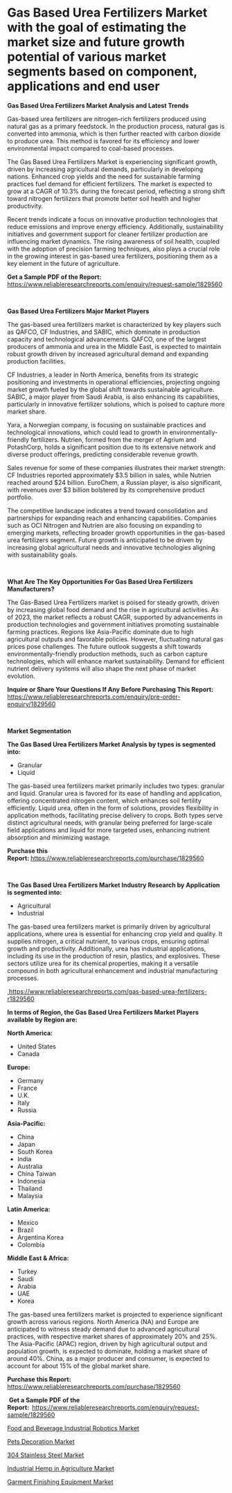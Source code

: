 <p><h1>Gas Based Urea Fertilizers Market with the goal of estimating the market size and future growth potential of various market segments based on component, applications and end user</h1></p><p><strong>Gas Based Urea Fertilizers Market Analysis and Latest Trends</strong></p>
<p><p>Gas-based urea fertilizers are nitrogen-rich fertilizers produced using natural gas as a primary feedstock. In the production process, natural gas is converted into ammonia, which is then further reacted with carbon dioxide to produce urea. This method is favored for its efficiency and lower environmental impact compared to coal-based processes.</p><p>The Gas Based Urea Fertilizers Market is experiencing significant growth, driven by increasing agricultural demands, particularly in developing nations. Enhanced crop yields and the need for sustainable farming practices fuel demand for efficient fertilizers. The market is expected to grow at a CAGR of 10.3% during the forecast period, reflecting a strong shift toward nitrogen fertilizers that promote better soil health and higher productivity.</p><p>Recent trends indicate a focus on innovative production technologies that reduce emissions and improve energy efficiency. Additionally, sustainability initiatives and government support for cleaner fertilizer production are influencing market dynamics. The rising awareness of soil health, coupled with the adoption of precision farming techniques, also plays a crucial role in the growing interest in gas-based urea fertilizers, positioning them as a key element in the future of agriculture.</p></p>
<p><strong>Get a Sample PDF of the Report:&nbsp;</strong> <a href="https://www.reliableresearchreports.com/enquiry/request-sample/1829560?utm_campaign=12&utm_medium=2&utm_source=Github&utm_content=ia&utm_term=01112024&utm_id=gas-based-urea-fertilizers">https://www.reliableresearchreports.com/enquiry/request-sample/1829560</a></p>
<p>&nbsp;</p>
<p><strong>Gas Based Urea Fertilizers Major Market Players</strong></p>
<p><p>The gas-based urea fertilizers market is characterized by key players such as QAFCO, CF Industries, and SABIC, which dominate in production capacity and technological advancements. QAFCO, one of the largest producers of ammonia and urea in the Middle East, is expected to maintain robust growth driven by increased agricultural demand and expanding production facilities. </p><p>CF Industries, a leader in North America, benefits from its strategic positioning and investments in operational efficiencies, projecting ongoing market growth fueled by the global shift towards sustainable agriculture. SABIC, a major player from Saudi Arabia, is also enhancing its capabilities, particularly in innovative fertilizer solutions, which is poised to capture more market share.</p><p>Yara, a Norwegian company, is focusing on sustainable practices and technological innovations, which could lead to growth in environmentally-friendly fertilizers. Nutrien, formed from the merger of Agrium and PotashCorp, holds a significant position due to its extensive network and diverse product offerings, predicting considerable revenue growth.</p><p>Sales revenue for some of these companies illustrates their market strength: CF Industries reported approximately $3.5 billion in sales, while Nutrien reached around $24 billion. EuroChem, a Russian player, is also significant, with revenues over $3 billion bolstered by its comprehensive product portfolio.</p><p>The competitive landscape indicates a trend toward consolidation and partnerships for expanding reach and enhancing capabilities. Companies such as OCI Nitrogen and Nutrien are also focusing on expanding to emerging markets, reflecting broader growth opportunities in the gas-based urea fertilizers segment. Future growth is anticipated to be driven by increasing global agricultural needs and innovative technologies aligning with sustainability goals.</p></p>
<p>&nbsp;</p>
<p><strong>What Are The Key Opportunities For Gas Based Urea Fertilizers Manufacturers?</strong></p>
<p><p>The Gas-Based Urea Fertilizers market is poised for steady growth, driven by increasing global food demand and the rise in agricultural activities. As of 2023, the market reflects a robust CAGR, supported by advancements in production technologies and government initiatives promoting sustainable farming practices. Regions like Asia-Pacific dominate due to high agricultural outputs and favorable policies. However, fluctuating natural gas prices pose challenges. The future outlook suggests a shift towards environmentally-friendly production methods, such as carbon capture technologies, which will enhance market sustainability. Demand for efficient nutrient delivery systems will also shape the next phase of market evolution.</p></p>
<p><strong>Inquire or Share Your Questions If Any Before Purchasing This Report:</strong> <a href="https://www.reliableresearchreports.com/enquiry/pre-order-enquiry/1829560?utm_campaign=12&utm_medium=2&utm_source=Github&utm_content=ia&utm_term=01112024&utm_id=gas-based-urea-fertilizers">https://www.reliableresearchreports.com/enquiry/pre-order-enquiry/1829560</a></p>
<p>&nbsp;</p>
<p><strong>Market Segmentation</strong></p>
<p><strong>The Gas Based Urea Fertilizers Market Analysis by types is segmented into:</strong></p>
<p><ul><li>Granular</li><li>Liquid</li></ul></p>
<p><p>The gas-based urea fertilizers market primarily includes two types: granular and liquid. Granular urea is favored for its ease of handling and application, offering concentrated nitrogen content, which enhances soil fertility efficiently. Liquid urea, often in the form of solutions, provides flexibility in application methods, facilitating precise delivery to crops. Both types serve distinct agricultural needs, with granular being preferred for large-scale field applications and liquid for more targeted uses, enhancing nutrient absorption and minimizing wastage.</p></p>
<p><strong>Purchase this Report:&nbsp;</strong><a href="https://www.reliableresearchreports.com/purchase/1829560?utm_campaign=12&utm_medium=2&utm_source=Github&utm_content=ia&utm_term=01112024&utm_id=gas-based-urea-fertilizers">https://www.reliableresearchreports.com/purchase/1829560</a></p>
<p>&nbsp;</p>
<p><strong>The Gas Based Urea Fertilizers Market Industry Research by Application is segmented into:</strong></p>
<p><ul><li>Agricultural</li><li>Industrial</li></ul></p>
<p><p>The gas-based urea fertilizers market is primarily driven by agricultural applications, where urea is essential for enhancing crop yield and quality. It supplies nitrogen, a critical nutrient, to various crops, ensuring optimal growth and productivity. Additionally, urea has industrial applications, including its use in the production of resin, plastics, and explosives. These sectors utilize urea for its chemical properties, making it a versatile compound in both agricultural enhancement and industrial manufacturing processes.</p></p>
<p><a href="https://www.reliableresearchreports.com/gas-based-urea-fertilizers-r1829560?utm_campaign=12&utm_medium=2&utm_source=Github&utm_content=ia&utm_term=01112024&utm_id=gas-based-urea-fertilizers">&nbsp;https://www.reliableresearchreports.com/gas-based-urea-fertilizers-r1829560</a></p>
<p><strong>In terms of Region, the Gas Based Urea Fertilizers Market Players available by Region are:</strong></p>
<p>
    <p> <strong> North America: </strong>
        <ul>
            <li>United States</li>
            <li>Canada</li>
        </ul>
        </p> 
    <p> <strong> Europe: </strong>
        <ul>
            <li>Germany</li>
            <li>France</li>
            <li>U.K.</li>
            <li>Italy</li>
            <li>Russia</li>
        </ul>
        </p> 
    <p> <strong> Asia-Pacific: </strong>
        <ul>
            <li>China</li>
            <li>Japan</li>
            <li>South Korea</li>
            <li>India</li>
            <li>Australia</li>
            <li>China Taiwan</li>
            <li>Indonesia</li>
            <li>Thailand</li>
            <li>Malaysia</li>
        </ul>
        </p> 
    <p> <strong> Latin America: </strong>
        <ul>
            <li>Mexico</li>
            <li>Brazil</li>
            <li>Argentina Korea</li>
            <li>Colombia</li>
        </ul>
        </p> 
    <p> <strong> Middle East & Africa: </strong>
        <ul>
            <li>Turkey</li>
            <li>Saudi</li>
            <li>Arabia</li>
            <li>UAE</li>
            <li>Korea</li>
        </ul>
    </p>
    </p>
<p><p>The gas-based urea fertilizers market is projected to experience significant growth across various regions. North America (NA) and Europe are anticipated to witness steady demand due to advanced agricultural practices, with respective market shares of approximately 20% and 25%. The Asia-Pacific (APAC) region, driven by high agricultural output and population growth, is expected to dominate, holding a market share of around 40%. China, as a major producer and consumer, is expected to account for about 15% of the global market share.</p></p>
<p><strong>Purchase this Report: </strong><a href="https://www.reliableresearchreports.com/purchase/1829560?utm_campaign=12&utm_medium=2&utm_source=Github&utm_content=ia&utm_term=01112024&utm_id=gas-based-urea-fertilizers">https://www.reliableresearchreports.com/purchase/1829560</a></p>
<p>&nbsp;<strong>Get a Sample PDF of the Report:&nbsp;&nbsp;</strong><a href="https://www.reliableresearchreports.com/enquiry/request-sample/1829560?utm_campaign=12&utm_medium=2&utm_source=Github&utm_content=ia&utm_term=01112024&utm_id=gas-based-urea-fertilizers">https://www.reliableresearchreports.com/enquiry/request-sample/1829560</a></p>
<p><strong></strong></p>
<p><p><a href="https://issuu.com/reportprime-2/docs/food-and-beverage-industrial-roboti_42a2a51ea12f9d?utm_campaign=12&utm_medium=2&utm_source=Github&utm_content=ia&utm_term=01112024&utm_id=gas-based-urea-fertilizers">Food and Beverage Industrial Robotics Market</a></p><p><a href="https://www.linkedin.com/pulse/pets-decoration-market-evolution-global-trends-regional-dynamics-75tqe?utm_campaign=12&utm_medium=2&utm_source=Github&utm_content=ia&utm_term=01112024&utm_id=gas-based-urea-fertilizers">Pets Decoration Market</a></p><p><a href="https://medium.com/@marcindrlozee4/the-304-stainless-steel-market-is-experiencing-higher-than-anticipated-demand-compared-to-6b7e26cbdb09?utm_campaign=12&utm_medium=2&utm_source=Github&utm_content=ia&utm_term=01112024&utm_id=gas-based-urea-fertilizers">304 Stainless Steel Market</a></p><p><a href="https://github.com/GenaGaines34/Market-Research-Report-List-1/blob/main/industrial-hemp-in-agriculture-market.md?utm_campaign=12&utm_medium=2&utm_source=Github&utm_content=ia&utm_term=01112024&utm_id=gas-based-urea-fertilizers">Industrial Hemp in Agriculture Market</a></p><p><a href="https://medium.com/@orpinfbtimus3/this-report-aims-to-provide-a-comprehensive-presentation-of-the-global-market-for-garment-finishing-25a1a9d08d6e?utm_campaign=12&utm_medium=2&utm_source=Github&utm_content=ia&utm_term=01112024&utm_id=gas-based-urea-fertilizers">Garment Finishing Equipment Market</a></p></p>